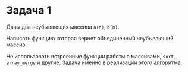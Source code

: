 # Задача 1

Даны два неубывающих массива `a(n)`, `b(m)`.

Написать функцию которая вернет объединенный неубывающий массив.

Не использовать встроенные функции работы с массивами, `sort`, `array_merge` и другие. Задача именно в реализации этого алгоритма.